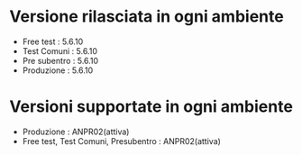 # Versione rilasciata in ogni ambiente

- Free test : 5.6.10
- Test Comuni : 5.6.10
- Pre subentro : 5.6.10
- Produzione : 5.6.10


# Versioni supportate in ogni ambiente

- Produzione : ANPR02(attiva)
- Free test, Test Comuni, Presubentro : ANPR02(attiva)
